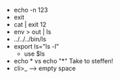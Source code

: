 - echo -n 123
- exit
- cat | exit 12 
- env > out | ls
- ../../../bin/ls
- export ls="ls -l"
    - use $ls
- echo * vs echo "*"
Take to steffen!
- cli>_ --> empty space 